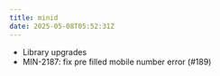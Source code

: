 ```yaml
---
title: minid
date: 2025-05-08T05:52:31Z
---
```

- Library upgrades
- MIN-2187: fix pre filled mobile number error (#189)

